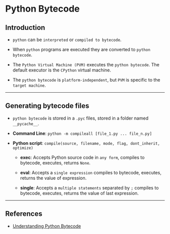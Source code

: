 # Python Bytecode

## Introduction

* `python` can be `interpreted` or `compiled to bytecode`.

* When `python` programs are executed they are converted to `python bytecode`.

* The `Python Virtual Machine (PVM)` executes the `python bytecode`. The default executor is the `CPython` virtual machine.

* The `python bytecode` is `platform-independent`, but `PVM` is specific to the `target machine`.

---

## Generating bytecode files

* `python bytecode` is stored in a `.pyc` files, stored in a folder named `__pycache__`.

* __Command Line__: `python -m compileall [file_1.py ... file_n.py]`

* __Python script__: `compile(source, filename, mode, flag, dont_inherit, optimize)`

    * __exec__: Accepts Python source code in `any form`, compiles to bytecode, executes, returns `None`.

    * __eval__: Accepts a `single expression` compiles to bytecode, executes, returns the value of expression.

    * __single__: Accepts a `multiple statements` separated by `;` compiles to bytecode, executes, returns the value of last expression.

---

## References

* [Understanding Python Bytecode](https://towardsdatascience.com/understanding-python-bytecode-e7edaae8734d)